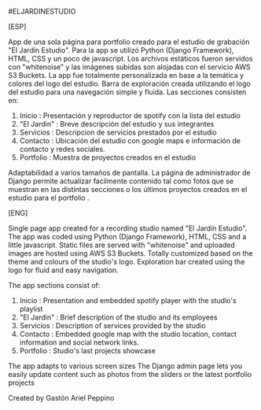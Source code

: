 #ELJARDINESTUDIO

[ESP]

App de una sola página para portfolio creado para el estudio de grabación "El Jardín Estudio".
Para la app se utilizó Python (Django Framework), HTML, CSS y un poco de javascript.
Los archivos estáticos fueron servidos con "whitenoise" y las imágenes subidas son alojadas con el servicio AWS S3 Buckets.
La app fue totalmente personalizada en base a la temática y colores del logo del estudio.
Barra de exploración creada utilizando el logo del estudio para una navegación simple y fluida.
Las secciones consisten en: 
  1. Inicio : Presentación y reproductor de spotify con la lista del estudio
  2. "El Jardin" : Breve descripción del estudio y sus integrantes
  3. Servicios : Descripcion de servicios prestados por el estudio
  4. Contacto : Ubicación del estudio con google maps e información de contacto y redes sociales.
  5. Portfolio : Muestra de proyectos creados en el estudio
  
 Adaptabilidad a varios tamaños de pantalla.
 La página de administrador de Django permite actualizar facilmente contenido tal como fotos que se muestran en las distintas secciones
 o los últimos proyectos creados en el estudio para el portfolio .

[ENG]

Single page app created for a recording studio named "El Jardín Estudio".
The app was coded using Python (Django Framework), HTML, CSS and a little javascript.
Static files are served with "whitenoise" and uploaded images are hosted using AWS S3 Buckets.
Totally customized based on the theme and colours of the studio's logo.
Exploration bar created using the logo for fluid and easy navigation.

The app sections consist of:
  1. Inicio : Presentation and embedded spotify player with the studio's playlist
  2. "El Jardin" : Brief description of the studio and its employees
  3.  Servicios : Description of services provided by the studio
  4.  Contacto : Embedded google map with the studio location, contact information and social network links.
  5.  Portfolio : Studio's last projects showcase 
 
The app adapts to various screen sizes
The Django admin page lets you easily update content such as photos from the sliders or the latest portfolio projects

Created by Gastón Ariel Peppino
